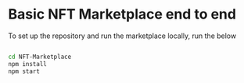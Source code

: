 # Basic NFT Marketplace end to end

To set up the repository and run the marketplace locally, run the below
```bash

cd NFT-Marketplace
npm install
npm start
```